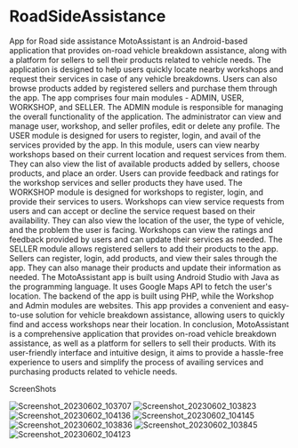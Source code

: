 # RoadSideAssistance
App for Road side assistance
MotoAssistant is an Android-based application that provides on-road vehicle breakdown assistance,
along with a platform for sellers to sell their products related to vehicle needs. 
The application is designed to help users quickly locate nearby workshops and request their services in case of any vehicle breakdowns. 
Users can also browse products added by registered sellers and purchase them through the app.
The app comprises four main modules - ADMIN, USER, WORKSHOP, and SELLER. 
The ADMIN module is responsible for managing the overall functionality of the application.
The administrator can view and manage user, workshop, and seller profiles, edit or delete any profile.
The USER module is designed for users to register, login, and avail of the services provided by the app. 
In this module, users can view nearby workshops based on their current location and request services from them. 
They can also view the list of available products added by sellers, choose products, and place an order.
Users can provide feedback and ratings for the workshop services and seller products they have used.
The WORKSHOP module is designed for workshops to register, login, and provide their services to users.
Workshops can view service requests from users and can accept or decline the service request based on their availability.
They can also view the location of the user, the type of vehicle, and the problem the user is facing. 
Workshops can view the ratings and feedback provided by users and can update their services as needed.
The SELLER module allows registered sellers to add their products to the app.
Sellers can register, login, add products, and view their sales through the app. 
They can also manage their products and update their information as needed.
The MotoAssistant app is built using Android Studio with Java as the programming language.
It uses Google Maps API to fetch the user's location.
The backend of the app is built using PHP, while the Workshop and Admin modules are websites. 
This app provides a convenient and easy-to-use solution for vehicle breakdown assistance, allowing users to quickly 
find and access workshops near their location.
In conclusion, MotoAssistant is a comprehensive application that provides on-road vehicle breakdown assistance, 
as well as a platform for sellers to sell their products. With its user-friendly interface and intuitive design,
it aims to provide a hassle-free experience to users and simplify the process of availing services and purchasing products related to vehicle needs.

ScreenShots

![Screenshot_20230602_103707](https://github.com/adersh1996/RoadSideAssistance/assets/69408228/889b4cfe-0743-43fd-8181-3c147efed2fc)
![Screenshot_20230602_103823](https://github.com/adersh1996/RoadSideAssistance/assets/69408228/3377e8ac-c70e-44b6-abe3-47ba2b3b6763)
![Screenshot_20230602_104136](https://github.com/adersh1996/RoadSideAssistance/assets/69408228/e6213958-afd6-4942-a05b-a4e8d4bfa00a)
![Screenshot_20230602_104145](https://github.com/adersh1996/RoadSideAssistance/assets/69408228/0a90dd09-dc1f-43e5-b82f-09aa39da64bb)
![Screenshot_20230602_103836](https://github.com/adersh1996/RoadSideAssistance/assets/69408228/79aadb47-b526-4fa6-804a-f5457039c6cb)
![Screenshot_20230602_103845](https://github.com/adersh1996/RoadSideAssistance/assets/69408228/5edf3ff4-a551-4831-81ea-432b1f6586f2)
![Screenshot_20230602_104123](https://github.com/adersh1996/RoadSideAssistance/assets/69408228/85424dd6-4b21-4726-a86a-1548bdc9992d)
